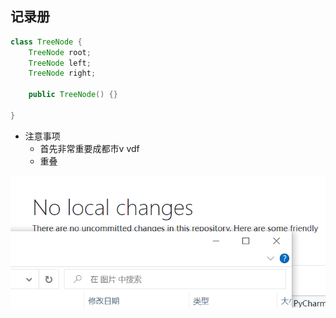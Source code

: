 ## 记录册

~~~java
class TreeNode {
    TreeNode root;
    TreeNode left;
    TreeNode right;
    
    public TreeNode() {}
    
}
~~~

- 注意事项
  - 首先非常重要成都市v vdf
  - 重叠

![img](https://github.com/Lumiya-amiy/remote-test/blob/main/%E5%9B%BE%E7%89%87/%E7%83%A6%E7%83%A6%E7%83%A6.png)
